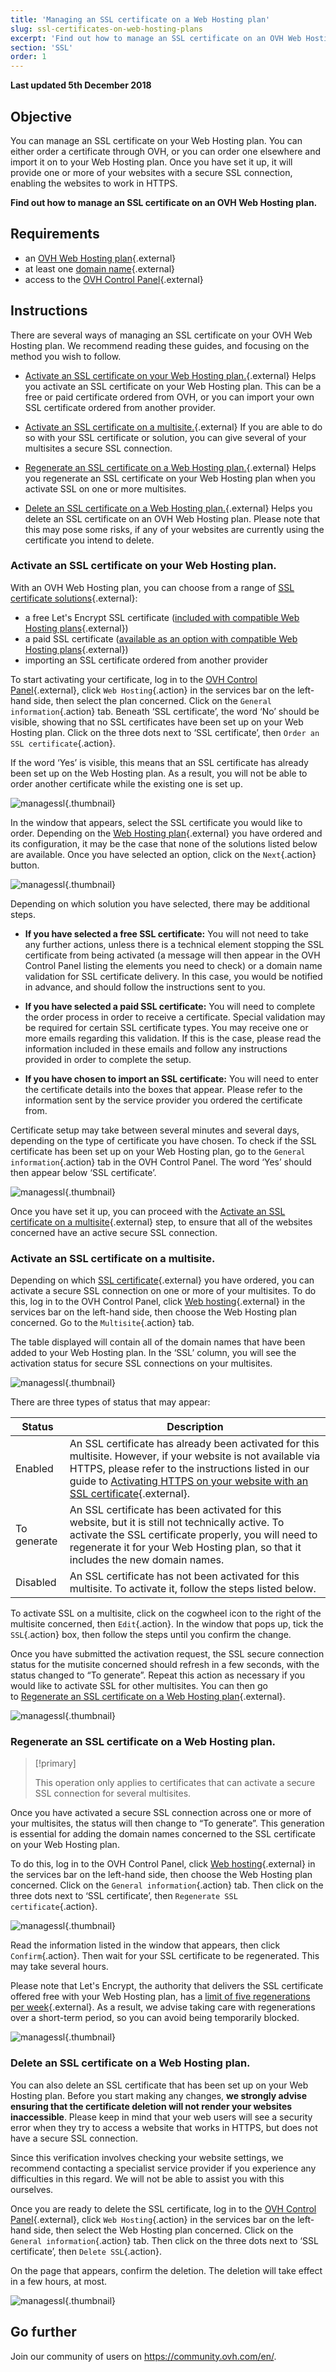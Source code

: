 ```yaml
---
title: 'Managing an SSL certificate on a Web Hosting plan'
slug: ssl-certificates-on-web-hosting-plans
excerpt: 'Find out how to manage an SSL certificate on an OVH Web Hosting plan'
section: 'SSL'
order: 1
---
```


**Last updated 5th December 2018**

## Objective

You can manage an SSL certificate on your Web Hosting plan. You can either order a certificate through OVH, or you can order one elsewhere and import it on to your Web Hosting plan. Once you have set it up, it will provide one or more of your websites with a secure SSL connection, enabling the websites to work in HTTPS. 

**Find out how to manage an SSL certificate on an OVH Web Hosting plan.**

## Requirements

- an [OVH Web Hosting plan](https://www.ovh.ie/web-hosting/){.external}
- at least one [domain name](https://www.ovh.ie/domains/){.external}
- access to the [OVH Control Panel](https://www.ovh.com/auth/?action=gotomanager){.external}

## Instructions

There are several ways of managing an SSL certificate on your OVH Web Hosting plan. We recommend reading these guides, and focusing on the method you wish to follow.

- [Activate an SSL certificate on your Web Hosting plan.](./#activate-an-ssl-certificate-on-your-web-hosting-plan){.external} Helps you activate an SSL certificate on your Web Hosting plan. This can be a free or paid certificate ordered from OVH, or you can import your own SSL certificate ordered from another provider.

- [Activate an SSL certificate on a multisite.](./#activate-an-ssl-certificate-on-a-multisite){.external} If you are able to do so with your SSL certificate or solution, you can give several of your multisites a secure SSL connection.

- [Regenerate an SSL certificate on a Web Hosting plan.](./#regenerate-an-ssl-certificate-on-a-web-hosting-plan){.external}  Helps you regenerate an SSL certificate on your Web Hosting plan when you activate SSL on one or more multisites. 

- [Delete an SSL certificate on a Web Hosting plan.](./#delete-an-ssl-certificate-on-a-web-hosting-plan){.external} Helps you delete an SSL certificate on an OVH Web Hosting plan. Please note that this may pose some risks, if any of your websites are currently using the certificate you intend to delete. 

### Activate an SSL certificate on your Web Hosting plan.

With an OVH Web Hosting plan, you can choose from a range of [SSL certificate solutions](https://www.ovh.ie/ssl/){.external}:

- a free Let's Encrypt SSL certificate ([included with compatible Web Hosting plans](https://www.ovh.ie/ssl/){.external})
- a paid SSL certificate ([available as an option with compatible Web Hosting plans](https://www.ovh.ie/ssl/){.external})
- importing an SSL certificate ordered from another provider

To start activating your certificate, log in to the [OVH Control Panel](https://www.ovh.com/auth/?action=gotomanager){.external}, click `Web Hosting`{.action} in the services bar on the left-hand side, then select the plan concerned. Click on the `General information`{.action} tab. Beneath ‘SSL certificate’, the word ‘No’ should be visible, showing that no SSL certificates have been set up on your Web Hosting plan. Click on the three dots next to ‘SSL certificate’, then `Order an SSL certificate`{.action}.

If the word ‘Yes’ is visible, this means that an SSL certificate has already been set up on the Web Hosting plan. As a result, you will not be able to order another certificate while the existing one is set up.

![managessl](images/manage-ssl-step1.png){.thumbnail}

In the window that appears, select the SSL certificate you would like to order. Depending on the [Web Hosting plan](https://www.ovh.ie/web-hosting){.external} you have ordered and its configuration, it may be the case that none of the solutions listed below are available. Once you have selected an option, click on the `Next`{.action} button.

![managessl](images/manage-ssl-step2.png){.thumbnail}

Depending on which solution you have selected, there may be additional steps.

- **If you have selected a free SSL certificate:** You will not need to take any further actions, unless there is a technical element stopping the SSL certificate from being activated (a message will then appear in the OVH Control Panel listing the elements you need to check) or a domain name validation for SSL certificate delivery. In this case, you would be notified in advance, and should follow the instructions sent to you.

- **If you have selected a paid SSL certificate:** You will need to complete the order process in order to receive a certificate. Special validation may be required for certain SSL certificate types. You may receive one or more emails regarding this validation. If this is the case, please read the information included in these emails and follow any instructions provided in order to complete the setup.

- **If you have chosen to import an SSL certificate:** You will need to enter the certificate details into the boxes that appear. Please refer to the information sent by the service provider you ordered the certificate from. 

Certificate setup may take between several minutes and several days, depending on the type of certificate you have chosen. To check if the SSL certificate has been set up on your Web Hosting plan, go to the `General information`{.action} tab in the OVH Control Panel. The word ‘Yes’ should then appear below ‘SSL certificate’. 

![managessl](images/manage-ssl-step4.png){.thumbnail}

Once you have set it up, you can proceed with the [Activate an SSL certificate on a multisite](./#activate-an-ssl-certificate-on-a-multisite){.external} step, to ensure that all of the websites concerned have an active secure SSL connection.

### Activate an SSL certificate on a multisite.

Depending on which [SSL certificate](https://www.ovh.ie/ssl/){.external} you have ordered, you can activate a secure SSL connection on one or more of your multisites. To do this, log in to the OVH Control Panel, click [Web hosting](https://www.ovh.com/auth/?action=gotomanager){.external} in the services bar on the left-hand side, then choose the Web Hosting plan concerned. Go to the `Multisite`{.action} tab.

The table displayed will contain all of the domain names that have been added to your Web Hosting plan. In the ‘SSL’ column, you will see the activation status for secure SSL connections on your multisites. 

![managessl](images/manage-ssl-step5.png){.thumbnail}

There are three types of status that may appear:

|Status|Description|
|---|---|
|Enabled|An SSL certificate has already been activated for this multisite. However, if your website is not available via HTTPS, please refer to the instructions listed in our guide to [Activating HTTPS on your website with an SSL certificate](../activate-https-website-ssl/){.external}.|
|To generate|An SSL certificate has been activated for this website, but it is still not technically active. To activate the SSL certificate properly, you will need to regenerate it for your Web Hosting plan, so that it includes the new domain names.|
|Disabled|An SSL certificate has not been activated for this multisite. To activate it, follow the steps listed below.|

To activate SSL on a multisite, click on the cogwheel icon to the right of the multisite concerned, then `Edit`{.action}. In the window that pops up, tick the `SSL`{.action} box, then follow the steps until you confirm the change.

Once you have submitted the activation request, the SSL secure connection status for the mutisite concerned should refresh in a few seconds, with the status changed to “To generate”. Repeat this action as necessary if you would like to activate SSL for other multisites. You can then go to [Regenerate an SSL certificate on a Web Hosting plan](./#regenerate-an-ssl-certificate-on-a-web-hosting-plan){.external}.

![managessl](images/manage-ssl-step6.png){.thumbnail}

### Regenerate an SSL certificate on a Web Hosting plan.

> [!primary]
>
> This operation only applies to certificates that can activate a secure SSL connection for several multisites.
>

Once you have activated a secure SSL connection across one or more of your multisites, the status will then change to “To generate”. This generation is essential for adding the domain names concerned to the SSL certificate on your Web Hosting plan. 

To do this, log in to the OVH Control Panel, click [Web hosting](https://www.ovh.com/auth/?action=gotomanager){.external} in the services bar on the left-hand side, then choose the Web Hosting plan concerned. Click on the `General information`{.action} tab. Then click on the three dots next to ‘SSL certificate’, then `Regenerate SSL certificate`{.action}.

![managessl](images/manage-ssl-step7.png){.thumbnail}

Read the information listed in the window that appears, then click `Confirm`{.action}. Then wait for your SSL certificate to be regenerated. This may take several hours.

Please note that Let's Encrypt, the authority that delivers the SSL certificate offered free with your Web Hosting plan, has a  [limit of five regenerations per week](https://letsencrypt.org/docs/rate-limits/){.external}. As a result, we advise taking care with regenerations over a short-term period, so you can avoid being temporarily blocked.

![managessl](images/manage-ssl-step8.png){.thumbnail}

### Delete an SSL certificate on a Web Hosting plan.

You can also delete an SSL certificate that has been set up on your Web Hosting plan. Before you start making any changes, **we strongly advise ensuring that the certificate deletion will not render your websites inaccessible**. Please keep in mind that your web users will see a security error when they try to access a website that works in HTTPS, but does not have a secure SSL connection. 

Since this verification involves checking your website settings, we recommend contacting a specialist service provider if you experience any difficulties in this regard. We will not be able to assist you with this ourselves. 

Once you are ready to delete the SSL certificate, log in to the [OVH Control Panel](https://www.ovh.com/auth/?action=gotomanager){.external}, click `Web Hosting`{.action} in the services bar on the left-hand side, then select the Web Hosting plan concerned. Click on the `General information`{.action} tab. Then click on the three dots next to ‘SSL certificate’, then `Delete SSL`{.action}.

On the page that appears, confirm the deletion. The deletion will take effect in a few hours, at most. 

![managessl](images/manage-ssl-step9.png){.thumbnail}

## Go further

Join our community of users on <https://community.ovh.com/en/>.
